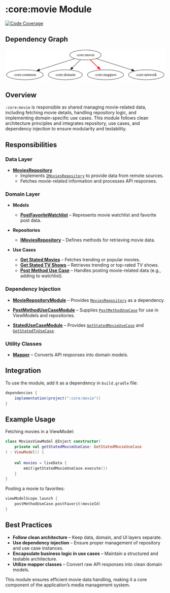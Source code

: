 # :core:movie Module

[![Code Coverage][core-movie-coverage-badge]][core-movie-coverage-link]

## Dependency Graph

![Dependency graph](../../docs/images/module-graphs/core-movie.svg)

## Overview

`:core:movie` is responsible as shared managing movie-related data, including fetching movie details, handling repository logic, and implementing domain-specific use cases. This module follows clean architecture principles and integrates repository, use cases, and dependency injection to ensure modularity and testability.

## Responsibilities

### Data Layer

- **[MoviesRepository](../movie/src/main/kotlin/com/waffiq/bazz_movies/core/movie/data/repository/MoviesRepository.kt)**
  - Implements [`IMoviesRepository`](./src/main/kotlin/com/waffiq/bazz_movies/core/movie/domain/repository/IMoviesRepository.kt) to provide data from remote sources.
  - Fetches movie-related information and processes API responses.

### Domain Layer

- **Models**

  - **[PostFavoriteWatchlist](../movie/src/main/kotlin/com/waffiq/bazz_movies/core/movie/domain/model/post/PostFavoriteWatchlist.kt)** – Represents movie watchlist and favorite post data.

- **Repositories**

  - **[IMoviesRepository](../movie/src/main/kotlin/com/waffiq/bazz_movies/core/movie/domain/repository/IMoviesRepository.kt)** – Defines methods for retrieving movie data.

- **Use Cases**
  - **[Get Stated Movies](../movie/src/main/kotlin/com/waffiq/bazz_movies/core/movie/domain/usecase/getstated/GetStatedMovieUseCase.kt)** – Fetches trending or popular movies.
  - **[Get Stated TV Shows](../movie/src/main/kotlin/com/waffiq/bazz_movies/core/movie/domain/usecase/getstated/GetStatedTvUseCase.kt)** – Retrieves trending or top-rated TV shows.
  - **[Post Method Use Case](../movie/src/main/kotlin/com/waffiq/bazz_movies/core/movie/domain/usecase/postmethod/PostMethodUseCase.kt)** – Handles posting movie-related data (e.g., adding to watchlist).

### Dependency Injection

- **[MovieRepositoryModule](../movie/src/main/kotlin/com/waffiq/bazz_movies/core/movie/di/MovieRepositoryModule.kt)** – Provides [`MoviesRepository`](./src/main/kotlin/com/waffiq/bazz_movies/core/movie/data/repository/MoviesRepository.kt) as a dependency.

- **[PostMethodUseCaseModule](../movie/src/main/kotlin/com/waffiq/bazz_movies/core/movie/di/PostMethodUseCaseModule.kt)** – Supplies [`PostMethodUseCase`](../movie/src/main/kotlin/com/waffiq/bazz_movies/core/movie/domain/usecase/postmethod/PostMethodUseCase.kt) for use in ViewModels and repositories.

- **[StatedUseCaseModule](../movie/src/main/kotlin/com/waffiq/bazz_movies/core/movie/di/StatedUseCaseModule.kt)** – Provides [`GetStatedMovieUseCase`](../movie/src/main/kotlin/com/waffiq/bazz_movies/core/movie/domain/usecase/getstated/GetStatedMovieUseCase.kt) and [`GetStatedTvUseCase`](../movie/src/main/kotlin/com/waffiq/bazz_movies/core/movie/domain/usecase/getstated/GetStatedTvUseCase.kt).

### Utility Classes

- **[Mapper](../movie/src/main/kotlin/com/waffiq/bazz_movies/core/movie/utils/mappers/Mapper.kt)** – Converts API responses into domain models.

## Integration

To use the module, add it as a dependency in `build.gradle` file:

```gradle
dependencies {
    implementation(project(":core:movie"))
}
```

## Example Usage

Fetching movies in a ViewModel:

```kotlin
class MoviesViewModel @Inject constructor(
    private val getStatedMovieUseCase: GetStatedMovieUseCase
) : ViewModel() {

    val movies = liveData {
        emit(getStatedMovieUseCase.execute())
    }
}
```

Posting a movie to favorites:

```kotlin
viewModelScope.launch {
    postMethodUseCase.postFavorit(movieId)
}
```

## Best Practices

- **Follow clean architecture** – Keep data, domain, and UI layers separate.
- **Use dependency injection** – Ensure proper management of repository and use case instances.
- **Encapsulate business logic in use cases** – Maintain a structured and testable architecture.
- **Utilize mapper classes** – Convert raw API responses into clean domain models.

This module ensures efficient movie data handling, making it a core component of the application’s media management system.

<!-- LINK -->

[core-movie-coverage-badge]: https://codecov.io/gh/waffiqaziz/BAZZ-Movies/branch/main/graph/badge.svg?flag=core-movie
[core-movie-coverage-link]: https://app.codecov.io/gh/waffiqaziz/BAZZ-Movies/tree/main/core/movie/src/main/kotlin/com/waffiq/bazz_movies/core/movie
